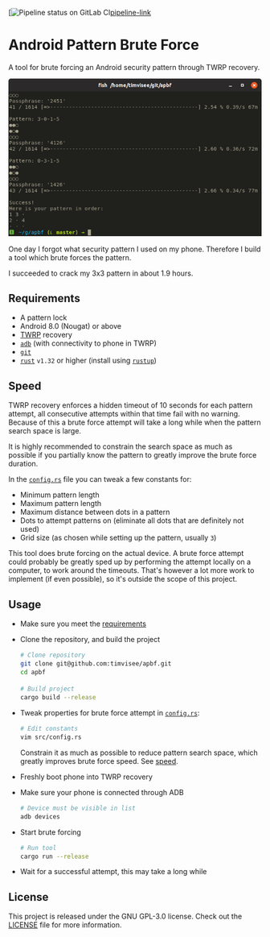 [![Pipeline status on GitLab CI][pipeline-badge][pipeline-link]

# Android Pattern Brute Force
A tool for brute forcing an Android security pattern through TWRP recovery.

![Screenshot](./res/screenshot.png)

One day I forgot what security pattern I used on my phone. Therefore I build a
tool which brute forces the pattern.

I succeeded to crack my 3x3 pattern in about 1.9 hours.

## Requirements
- A pattern lock
- Android 8.0 (Nougat) or above
- [TWRP][twrp] recovery
- [`adb`][adb] (with connectivity to phone in TWRP)
- [`git`][git]
- [`rust`][rust] `v1.32` or higher (install using [`rustup`][rustup])

## Speed
TWRP recovery enforces a hidden timeout of 10 seconds for each pattern attempt,
all consecutive attempts within that time fail with no warning. Because of this
a brute force attempt will take a long while when the pattern search space is
large.

It is highly recommended to constrain the search space as much as possible if
you partially know the pattern to greatly improve the brute force duration.

In the [`config.rs`](./src/config.rs) file you can tweak a few constants for:
- Minimum pattern length
- Maximum pattern length
- Maximum distance between dots in a pattern
- Dots to attempt patterns on (eliminate all dots that are definitely not used)
- Grid size (as chosen while setting up the pattern, usually `3`)

This tool does brute forcing on the actual device. A brute force attempt could
probably be greatly sped up by performing the attempt locally on a computer,
to work around the timeouts. That's however a lot more work to implement (if
even possible), so it's outside the scope of this project.

## Usage
- Make sure you meet the [requirements](#requirements)
- Clone the repository, and build the project
  ```bash
  # Clone repository
  git clone git@github.com:timvisee/apbf.git
  cd apbf

  # Build project
  cargo build --release
  ```

- Tweak properties for brute force attempt in [`config.rs`](./src/config.rs):
  ```bash
  # Edit constants
  vim src/config.rs
  ```

  Constrain it as much as possible to reduce pattern search space, which greatly
  improves brute force speed. See [speed](#speed).

- Freshly boot phone into TWRP recovery
- Make sure your phone is connected through ADB
  ```bash
  # Device must be visible in list
  adb devices
  ```

- Start brute forcing
  ```bash
  # Run tool
  cargo run --release
  ```

- Wait for a successful attempt, this may take a long while

## License
This project is released under the GNU GPL-3.0 license.
Check out the [LICENSE](LICENSE) file for more information.

[adb]: https://developer.android.com/studio/command-line/adb
[git]: https://git-scm.com/
[rust]: https://rust-lang.org/
[rustup]: https://rustup.rs/
[twrp]: https://twrp.me/
[pipeline-badge]: https://gitlab.com/timvisee/apbf/badges/master/pipeline.svg
[pipeline-link]: https://gitlab.com/timvisee/apbf/pipelines

